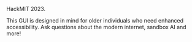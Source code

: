 HackMIT 2023.

This GUI is designed in mind for older individuals who need enhanced accessibility.
Ask questions about the modern internet, sandbox AI and more! 